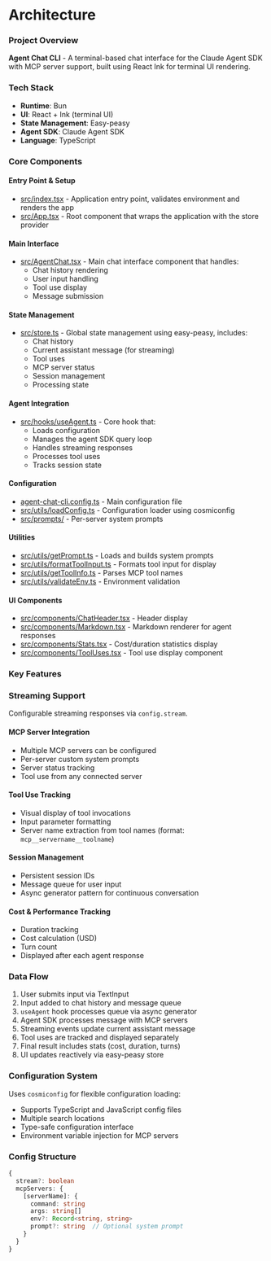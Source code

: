 # Architecture

### Project Overview

**Agent Chat CLI** - A terminal-based chat interface for the Claude Agent SDK with MCP server support, built using React Ink for terminal UI rendering.

### Tech Stack

- **Runtime**: Bun
- **UI**: React + Ink (terminal UI)
- **State Management**: Easy-peasy
- **Agent SDK**: Claude Agent SDK
- **Language**: TypeScript

### Core Components

#### Entry Point & Setup

- [src/index.tsx](../src/index.tsx) - Application entry point, validates environment and renders the app
- [src/App.tsx](../src/App.tsx) - Root component that wraps the application with the store provider

#### Main Interface

- [src/AgentChat.tsx](../src/AgentChat.tsx) - Main chat interface component that handles:
  - Chat history rendering
  - User input handling
  - Tool use display
  - Message submission

#### State Management

- [src/store.ts](../src/store.ts) - Global state management using easy-peasy, includes:
  - Chat history
  - Current assistant message (for streaming)
  - Tool uses
  - MCP server status
  - Session management
  - Processing state

#### Agent Integration

- [src/hooks/useAgent.ts](../src/hooks/useAgent.ts) - Core hook that:
  - Loads configuration
  - Manages the agent SDK query loop
  - Handles streaming responses
  - Processes tool uses
  - Tracks session state

#### Configuration

- [agent-chat-cli.config.ts](../agent-chat-cli.config.ts) - Main configuration file
- [src/utils/loadConfig.ts](../src/utils/loadConfig.ts) - Configuration loader using cosmiconfig
- [src/prompts/](../src/prompts/) - Per-server system prompts

#### Utilities

- [src/utils/getPrompt.ts](../src/utils/getPrompt.ts) - Loads and builds system prompts
- [src/utils/formatToolInput.ts](../src/utils/formatToolInput.ts) - Formats tool input for display
- [src/utils/getToolInfo.ts](../src/utils/getToolInfo.ts) - Parses MCP tool names
- [src/utils/validateEnv.ts](../src/utils/validateEnv.ts) - Environment validation

#### UI Components

- [src/components/ChatHeader.tsx](../src/components/ChatHeader.tsx) - Header display
- [src/components/Markdown.tsx](../src/components/Markdown.tsx) - Markdown renderer for agent responses
- [src/components/Stats.tsx](../src/components/Stats.tsx) - Cost/duration statistics display
- [src/components/ToolUses.tsx](../src/components/ToolUses.tsx) - Tool use display component

### Key Features

### Streaming Support

Configurable streaming responses via `config.stream`.

#### MCP Server Integration

- Multiple MCP servers can be configured
- Per-server custom system prompts
- Server status tracking
- Tool use from any connected server

#### Tool Use Tracking

- Visual display of tool invocations
- Input parameter formatting
- Server name extraction from tool names (format: `mcp__servername__toolname`)

#### Session Management

- Persistent session IDs
- Message queue for user input
- Async generator pattern for continuous conversation

#### Cost & Performance Tracking

- Duration tracking
- Cost calculation (USD)
- Turn count
- Displayed after each agent response

### Data Flow

1. User submits input via TextInput
2. Input added to chat history and message queue
3. `useAgent` hook processes queue via async generator
4. Agent SDK processes message with MCP servers
5. Streaming events update current assistant message
6. Tool uses are tracked and displayed separately
7. Final result includes stats (cost, duration, turns)
8. UI updates reactively via easy-peasy store

### Configuration System

Uses `cosmiconfig` for flexible configuration loading:

- Supports TypeScript and JavaScript config files
- Multiple search locations
- Type-safe configuration interface
- Environment variable injection for MCP servers

### Config Structure

```typescript
{
  stream?: boolean
  mcpServers: {
    [serverName]: {
      command: string
      args: string[]
      env?: Record<string, string>
      prompt?: string  // Optional system prompt
    }
  }
}
```
